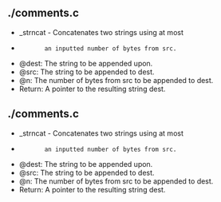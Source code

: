## ./comments.c
* _strncat - Concatenates two strings using at most
*            an inputted number of bytes from src.
* @dest: The string to be appended upon.
* @src: The string to be appended to dest.
* @n: The number of bytes from src to be appended to dest.
* Return: A pointer to the resulting string dest.
## ./comments.c
* _strncat - Concatenates two strings using at most
*            an inputted number of bytes from src.
* @dest: The string to be appended upon.
* @src: The string to be appended to dest.
* @n: The number of bytes from src to be appended to dest.
* Return: A pointer to the resulting string dest.

